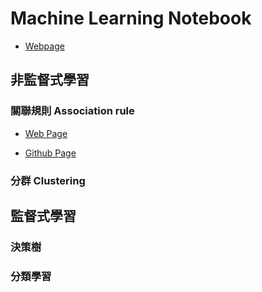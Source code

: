 # Machine Learning Notebook

* [Webpage](https://yichunsung.github.io/Machine-Learing-Notebook)

## 非監督式學習

### 關聯規則 Association rule

* [Web Page](https://yichunsung.github.io/Machine-Learing-Notebook/Notebook_Association_rule)

* [Github Page](https://github.com/yichunsung/Machine-Learing-Notebook/blob/master/Notebook_Association_rule.Rmd)
### 分群 Clustering


## 監督式學習

### 決策樹

### 分類學習